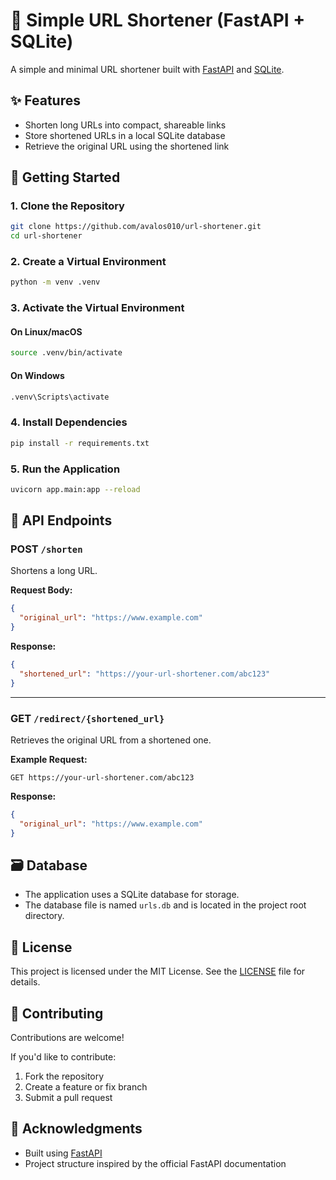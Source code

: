 # 🔗 Simple URL Shortener (FastAPI + SQLite)

A simple and minimal URL shortener built with [FastAPI](https://fastapi.tiangolo.com/) and [SQLite](https://www.sqlite.org/index.html).

## ✨ Features

- Shorten long URLs into compact, shareable links
- Store shortened URLs in a local SQLite database
- Retrieve the original URL using the shortened link

## 🚀 Getting Started

### 1. Clone the Repository

```bash
git clone https://github.com/avalos010/url-shortener.git
cd url-shortener
```

### 2. Create a Virtual Environment

```bash
python -m venv .venv
```

### 3. Activate the Virtual Environment

#### On Linux/macOS

```bash
source .venv/bin/activate
```

#### On Windows

```bash
.venv\Scripts\activate
```

### 4. Install Dependencies

```bash
pip install -r requirements.txt
```

### 5. Run the Application

```bash
uvicorn app.main:app --reload
```

## 📡 API Endpoints

### POST `/shorten`

Shortens a long URL.

**Request Body:**

```json
{
  "original_url": "https://www.example.com"
}
```

**Response:**

```json
{
  "shortened_url": "https://your-url-shortener.com/abc123"
}
```

---

### GET `/redirect/{shortened_url}`

Retrieves the original URL from a shortened one.

**Example Request:**

```
GET https://your-url-shortener.com/abc123
```

**Response:**

```json
{
  "original_url": "https://www.example.com"
}
```

## 🗃️ Database

- The application uses a SQLite database for storage.
- The database file is named `urls.db` and is located in the project root directory.

## 🪪 License

This project is licensed under the MIT License. See the [LICENSE](LICENSE) file for details.

## 🤝 Contributing

Contributions are welcome!

If you'd like to contribute:

1. Fork the repository
2. Create a feature or fix branch
3. Submit a pull request

## 🙏 Acknowledgments

- Built using [FastAPI](https://fastapi.tiangolo.com/)
- Project structure inspired by the official FastAPI documentation
